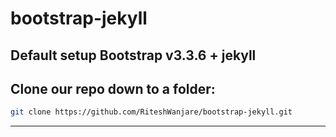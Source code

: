 # bootstrap-jekyll
Default setup Bootstrap v3.3.6 + jekyll 
---
Clone our repo down to a folder:
---
```bash
git clone https://github.com/RiteshWanjare/bootstrap-jekyll.git
```

----
